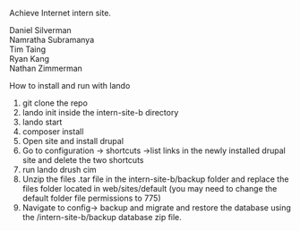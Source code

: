 Achieve Internet intern site.

Daniel Silverman  
Namratha Subramanya  
Tim Taing  
Ryan Kang  
Nathan Zimmerman

How to install and run with lando
1. git clone the repo
2. lando init inside the intern-site-b directory
3. lando start
4. composer install
5. Open site and install drupal
6. Go to configuration -> shortcuts ->list links in the newly installed drupal site and delete the two shortcuts
7. run lando drush cim
8. Unzip the files .tar file in the intern-site-b/backup folder and replace the files folder located in web/sites/default (you may need to change the default folder file permissions to 775)
9. Navigate to config-> backup and migrate and restore the database using the /intern-site-b/backup database zip file.
